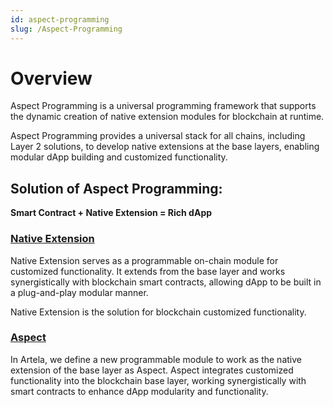 ```yaml
---
id: aspect-programming
slug: /Aspect-Programming
---
```

# Overview

Aspect Programming is a universal programming framework that supports the dynamic creation of native extension modules for blockchain at runtime.

Aspect Programming provides a universal stack for all chains, including Layer 2 solutions, to develop native extensions at the base layers, enabling modular dApp building and customized functionality.

## Solution of Aspect Programming:

**Smart Contract + Native Extension = Rich dApp**

### [Native Extension](https://docs.artela.network/Aspect-Programming/Native-Extension)

Native Extension serves as a programmable on-chain module for customized functionality. It extends from the base layer and works synergistically with blockchain smart contracts, allowing dApp to be built in a plug-and-play modular manner.

Native Extension is the solution for blockchain customized functionality. 

### [Aspect](https://docs.artela.network/Aspect-Programming/Aspect)

In Artela, we define a new programmable module to work as the native extension of the base layer as Aspect. Aspect integrates customized functionality into the blockchain base layer, working synergistically with smart contracts to enhance dApp modularity and functionality. 

